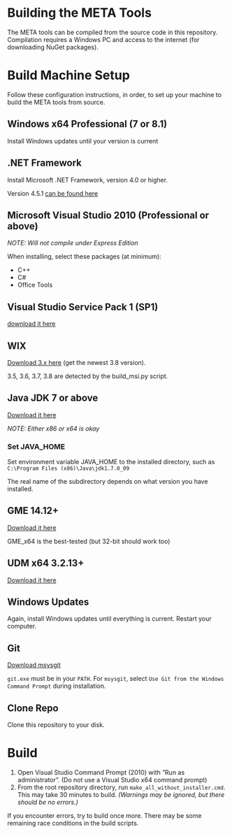 # Building the META Tools
The META tools can be compiled from the source code in this repository. Compilation requires a Windows PC and access to the internet (for downloading NuGet packages).

# Build Machine Setup
Follow these configuration instructions, in order, to set up your machine to build the META tools from source.

## Windows x64 Professional (7 or 8.1)
Install Windows updates until your version is current

## .NET Framework
Install Microsoft .NET Framework, version 4.0 or higher.

Version 4.5.1 [can be found here](http://www.microsoft.com/en-us/download/details.aspx?id=30653)

## Microsoft Visual Studio 2010 (Professional or above)
_NOTE: Will not compile under Express Edition_

When installing, select these packages (at minimum):
- C++
- C#
- Office Tools

## Visual Studio Service Pack 1 (SP1)
[download it here](http://www.microsoft.com/en-us/download/details.aspx?id=23691)

## WIX
[Download 3.x here](http://wixtoolset.org/releases/) (get the newest 3.8 version).

3.5, 3.6, 3.7, 3.8 are detected by the build_msi.py script.

## Java JDK 7 or above
[Download it here](http://www.oracle.com/technetwork/java/javase/downloads/jdk7-downloads-1880260.html)

_NOTE: Either x86 or x64 is okay_

### Set JAVA_HOME
Set environment variable JAVA_HOME to the installed directory, such as `C:\Program Files (x86)\Java\jdk1.7.0_09`

The real name of the subdirectory depends on what version you have installed.

## GME 14.12+
[Download it here](https://forge.isis.vanderbilt.edu/gme)

GME_x64 is the best-tested (but 32-bit should work too)

## UDM x64 3.2.13+
[Download it here](http://repo.isis.vanderbilt.edu/UDM/3.2.13/)

## Windows Updates
Again, install Windows updates until everything is current. Restart your computer.

## Git
[Download msysgit](https://msysgit.github.io/)

`git.exe` must be in your `PATH`. For `msysgit`, select `Use Git from the Windows Command Prompt` during installation.

## Clone Repo
Clone this repository to your disk.

# Build
1. Open Visual Studio Command Prompt (2010) with ”Run as administrator”. (Do not use a Visual Studio x64 command prompt)
2. From the root repository directory, run `make_all_without_installer.cmd`. This may take 30 minutes to build. _(Warnings may be ignored, but there should be no errors.)_

If you encounter errors, try to build once more. There may be some remaining race conditions in the build scripts.

